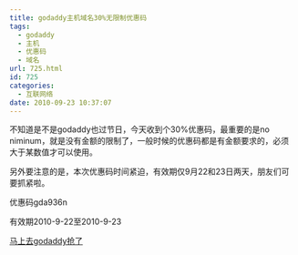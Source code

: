 ```yaml
---
title: godaddy主机域名30%无限制优惠码
tags:
  - godaddy
  - 主机
  - 优惠码
  - 域名
url: 725.html
id: 725
categories:
  - 互联网络
date: 2010-09-23 10:37:07
---
```


不知道是不是godaddy也过节日，今天收到个30%优惠码，最重要的是no niminum，就是没有金额的限制了，一般时候的优惠码都是有金额要求的，必须大于某数值才可以使用。  

另外要注意的是，本次优惠码时间紧迫，有效期仅9月22和23日两天，朋友们可要抓紧啦。  

优惠码gda936n  

有效期2010-9-22至2010-9-23  

[马上去godaddy抢了](https://www.godaddy.com/default.aspx?isc=gda936n)